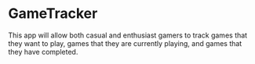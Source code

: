 # GameTracker
This app will allow both casual and enthusiast gamers to track games that they want to play, games that they are currently playing, and games that they have completed.
